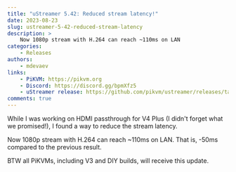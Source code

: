 ```yaml
---
title: "uStreamer 5.42: Reduced stream latency!"
date: 2023-08-23
slug: ustreamer-5-42-reduced-stream-latency
description: >
    Now 1080p stream with H.264 can reach ~110ms on LAN
categories:
    - Releases
authors:
    - mdevaev
links:
    - PiKVM: https://pikvm.org
    - Discord: https://discord.gg/bpmXfz5
    - uStreamer release: https://github.com/pikvm/ustreamer/releases/tag/v5.42
comments: true
---
```


While I was working on HDMI passthrough for V4 Plus (I didn't forget what we promised!), I found a way to reduce the stream latency.

<!-- more -->

Now 1080p stream with H.264 can reach ~110ms on LAN. That is, -50ms compared to the previous result.

BTW all PiKVMs, including V3 and DIY builds, will receive this update. 